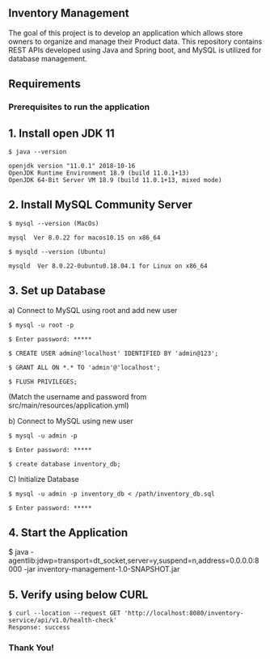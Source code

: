 ## Inventory Management
The goal of this project is to develop an application which allows store owners to organize and manage their Product data. This repository contains REST APIs developed using Java and Spring boot, and MySQL is utilized for database management.

## Requirements

### Prerequisites to run the application
 
## 1. Install open JDK 11
	$ java --version

	openjdk version "11.0.1" 2018-10-16
	OpenJDK Runtime Environment 18.9 (build 11.0.1+13)
	OpenJDK 64-Bit Server VM 18.9 (build 11.0.1+13, mixed mode)
 
## 2. Install MySQL Community Server
	$ mysql --version (MacOs)

	mysql  Ver 8.0.22 for macos10.15 on x86_64
 
	$ mysqld --version (Ubuntu)

	mysqld  Ver 8.0.22-0ubuntu0.18.04.1 for Linux on x86_64
 
## 3. Set up Database
a) Connect to MySQL using root and add new user

   	$ mysql -u root -p
   
  	$ Enter password: *****
   
   	$ CREATE USER admin@'localhost' IDENTIFIED BY 'admin@123';
   
   	$ GRANT ALL ON *.* TO 'admin'@'localhost';
   
   	$ FLUSH PRIVILEGES;
   
(Match the username and password from src/main/resources/application.yml)

b) Connect to MySQL using new user

   	$ mysql -u admin -p
   
   	$ Enter password: *****
   
   	$ create database inventory_db;
 
 C) Initialize Database
 
	$ mysql -u admin -p inventory_db < /path/inventory_db.sql
	
	$ Enter password: *****
	
 
## 4. Start the Application

   $ java -agentlib:jdwp=transport=dt_socket,server=y,suspend=n,address=0.0.0.0:8000 -jar inventory-management-1.0-SNAPSHOT.jar
 
## 5. Verify using below CURL

	$ curl --location --request GET 'http://localhost:8080/inventory-service/api/v1.0/health-check'
	Response: success
 
### Thank You!
